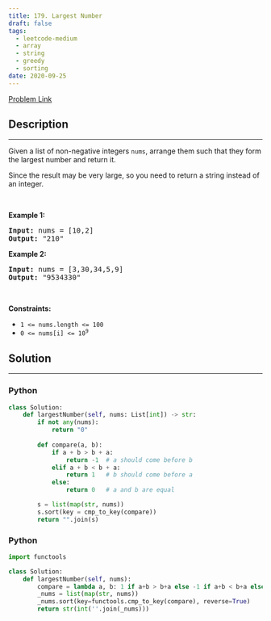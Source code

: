 ```yaml
---
title: 179. Largest Number
draft: false
tags: 
  - leetcode-medium
  - array
  - string
  - greedy
  - sorting
date: 2020-09-25
---
```


[Problem Link](https://leetcode.com/problems/largest-number/)

## Description

---
<p>Given a list of non-negative integers <code>nums</code>, arrange them such that they form the largest number and return it.</p>

<p>Since the result may be very large, so you need to return a string instead of an integer.</p>

<p>&nbsp;</p>
<p><strong class="example">Example 1:</strong></p>

<pre>
<strong>Input:</strong> nums = [10,2]
<strong>Output:</strong> &quot;210&quot;
</pre>

<p><strong class="example">Example 2:</strong></p>

<pre>
<strong>Input:</strong> nums = [3,30,34,5,9]
<strong>Output:</strong> &quot;9534330&quot;
</pre>

<p>&nbsp;</p>
<p><strong>Constraints:</strong></p>

<ul>
	<li><code>1 &lt;= nums.length &lt;= 100</code></li>
	<li><code>0 &lt;= nums[i] &lt;= 10<sup>9</sup></code></li>
</ul>


## Solution

---
### Python
``` py title='largest-number'
class Solution:
    def largestNumber(self, nums: List[int]) -> str:
        if not any(nums):
            return "0"
            
        def compare(a, b):
            if a + b > b + a:
                return -1  # a should come before b
            elif a + b < b + a:
                return 1   # b should come before a
            else:
                return 0   # a and b are equal

        s = list(map(str, nums))
        s.sort(key = cmp_to_key(compare))
        return "".join(s)
```
### Python
``` py title='largest-number'
import functools 

class Solution:
    def largestNumber(self, nums):
        compare = lambda a, b: 1 if a+b > b+a else -1 if a+b < b+a else 0
        _nums = list(map(str, nums))
        _nums.sort(key=functools.cmp_to_key(compare), reverse=True)
        return str(int(''.join(_nums)))
```

